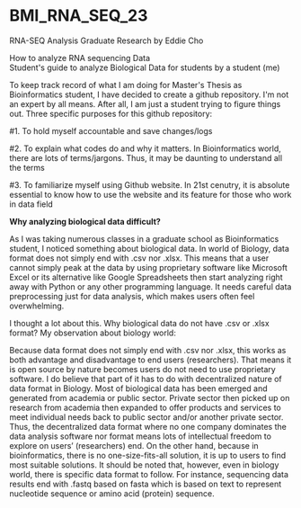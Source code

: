 # BMI_RNA_SEQ_23
RNA-SEQ Analysis Graduate Research by Eddie Cho

How to analyze RNA sequencing Data <br />
Student's guide to analyze Biological Data for students by a student (me) <br />

To keep track record of what I am doing for Master's Thesis as Bioinformatics student, I have decided to create a github repository.
I'm not an expert by all means. After all, I am just a student trying to figure things out. Three specific purposes for this github repository: <br />

#1. To hold myself accountable and save changes/logs <br />

#2. To explain what codes do and why it matters. In Bioinformatics world, there are lots of terms/jargons. Thus, it may be daunting to understand all the terms <br />

#3. To familiarize myself using Github website. In 21st cenutry, it is absolute essential to know how to use the website and its feature for those who work in data field <br />

**Why analyzing biological data difficult?**

As I was taking numerous classes in a graduate school as Bioinformatics student, I noticed something about biological data. In world of Biology, data format does not simply end with .csv nor .xlsx. This means that a user cannot simply peak at the data by using proprietary software like Microsoft Excel or its alternative like Google Spreadsheets then start analyzing right away with Python or any other programming language. It needs careful data preprocessing just for
data analysis, which makes users often feel overwhelming. <br />

I thought a lot about this. Why biological data do not have .csv or .xlsx format? My observation about biology world: <br />

Because data format does not simply end with .csv nor .xlsx, this works as both advantage and disadvantage to end users (researchers). That means it is open source by nature becomes users do not need to use proprietary software. I do believe that part of it has to do with decentralized nature of
data format in Biology. Most of biological data has been emerged and generated from academia or public sector. Private sector then picked up on research from academia then expanded to offer products and services to meet individual needs back to public sector and/or another private sector. Thus, the decentralized data format where no one company dominates the data analysis software nor format means lots of intellectual freedom to explore on users’ (researchers) end. On the other hand, because in bioinformatics, there is no one-size-fits-all solution, it is up to users to find most suitable solutions. It should be
noted that, however, even in biology world, there is specific data format to follow. For instance, sequencing data results end with .fastq based on fasta which is based on text to represent nucleotide sequence or amino acid (protein) sequence.<br />
